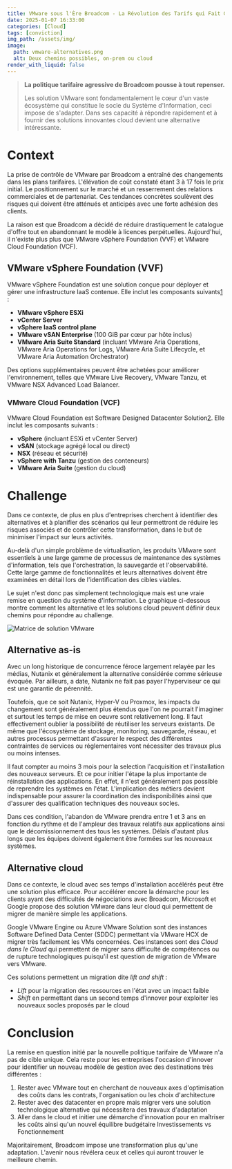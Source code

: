 ```yaml
---
title: VMware sous l'Ère Broadcom - La Révolution des Tarifs qui Fait Grincer des Dents
date: 2025-01-07 16:33:00
categories: [Cloud]
tags: [conviction]
img_path: /assets/img/
image:
  path: vmware-alternatives.png
  alt: Deux chemins possibles, on-prem ou cloud
render_with_liquid: false
---
```


> **La politique tarifaire agressive de Broadcom pousse à tout repenser.**
>
> Les solution VMware sont fondamentalement le cœur d'un vaste écosystème qui constitue le socle du Système d'Information, ceci impose de s'adapter. Dans ses capacité à répondre rapidement et à fournir des solutions innovantes cloud devient une alternative intéressante.

# Context

La prise de contrôle de VMware par Broadcom a entraîné des changements dans les plans tarifaires. L'élévation de coût constaté étant 3 à 17 fois le prix initial. Le positionnement sur le marché et un resserrement des relations commerciales et de partenariat. Ces tendances concrètes soulèvent des risques qui doivent être atténués et anticipés avec une forte adhésion des clients.

La raison est que Broadcom a décidé de réduire drastiquement le catalogue d'offre tout en abandonnant le modèle à licences perpétuelles. Aujourd'hui, il n'existe plus plus que VMware vSphere Foundation (VVF) et VMware Cloud Foundation (VCF).

## VMware vSphere Foundation (VVF)

VMware vSphere Foundation est une solution conçue pour déployer et gérer une infrastructure IaaS contenue. Elle inclut les composants suivants[1](https://docs.vmware.com/en/VMware-vSphere-Foundation/index.html) :

- **VMware vSphere ESXi**
- **vCenter Server**
- **vSphere IaaS control plane**
- **VMware vSAN Enterprise** (100 GiB par cœur par hôte inclus)
- **VMware Aria Suite Standard** (incluant VMware Aria Operations, VMware Aria Operations for Logs, VMware Aria Suite Lifecycle, et VMware Aria Automation Orchestrator)

Des options supplémentaires peuvent être achetées pour améliorer l'environnement, telles que VMware Live Recovery, VMware Tanzu, et VMware NSX Advanced Load Balancer.

### VMware Cloud Foundation (VCF)

VMware Cloud Foundation est Software Designed Datacenter Solution[2](https://docs.vmware.com/en/VMware-Cloud-Foundation/5.2/vcf-getting-started/GUID-07411CF9-AD3F-43EA-A348-A89940C2D4A2.html). Elle inclut les composants suivants :

- **vSphere** (incluant ESXi et vCenter Server)
- **vSAN** (stockage agrégé local ou direct)
- **NSX** (réseau et sécurité)
- **vSphere with Tanzu** (gestion des conteneurs)
- **VMware Aria Suite** (gestion du cloud)

# Challenge

Dans ce contexte, de plus en plus d'entreprises cherchent à identifier des alternatives et à planifier des scénarios qui leur permettront de réduire les risques associés et de contrôler cette transformation, dans le but de minimiser l'impact sur leurs activités.

Au-delà d'un simple problème de virtualisation, les produits VMware sont essentiels à une large gamme de processus de maintenance des systèmes d'information, tels que l'orchestration, la sauvegarde et l'observabilité. Cette large gamme de fonctionnalités et leurs alternatives doivent être examinées en détail lors de l'identification des cibles viables.

Le sujet n'est donc pas simplement technologique mais est une vraie remise en question du système d'information. Le graphique ci-dessous montre comment les alternative et les solutions cloud peuvent définir deux chemins pour répondre au challenge.

![Matrice de solution VMware](vmware-migration-path.png)

## Alternative as-is

Avec un long historique de concurrence féroce largement relayée par les médias, Nutanix et généralement la alternative considérée comme sérieuse évoquée. Par ailleurs, a date, Nutanix ne fait pas payer l'hyperviseur ce qui est une garantie de pérennité.

Toutefois, que ce soit Nutanix, Hyper-V ou Proxmox, les impacts du changement sont généralement plus étendus que l'on ne pourrait l'imaginer et surtout les temps de mise en oeuvre sont relativement long. Il faut effectivement oublier la possibilité de réutiliser les serveurs existants. De même que l'écosystème de stockage, monitoring, sauvegarde, réseau, et autres processus permettant d'assurer le respect des différentes contraintes de services ou réglementaires vont nécessiter des travaux plus ou moins intenses.

Il faut compter au moins 3 mois pour la selection l'acquisition et l'installation des nouveaux serveurs. Et ce pour initier l'étape la plus importante de réinstallation des applications. En effet, il n'est généralement pas possible de reprendre les systèmes en l'état. L'implication des métiers devient indispensable pour assurer la coordination des indisponibilités ainsi que d'assurer des qualification techniques des nouveaux socles.

Dans ces condition, l'abandon de VMware prendra entre 1 et 3 ans en fonction du rythme et de l'ampleur des travaux relatifs aux applications ainsi que le décomissionnement des tous les systèmes. Délais d'autant plus longs que les équipes doivent également être formées sur les nouveaux systèmes.

## Alternative cloud

Dans ce contexte, le cloud avec ses temps d'installation accélérés peut être une solution plus efficace.
Pour accélérer encore la démarche pour les clients ayant des difficultés de négociations avec Broadcom, Microsoft et Google propose des solution VMware dans leur cloud qui permettent de migrer de manière simple les applications.

Google VMware Engine ou Azure VMware Solution sont des instances Software Defined Data Center (SDDC) permettant via VMware HCX de migrer très facilement les VMs concernées. Ces instances sont des _Cloud dans le Cloud_ qui permettent de migrer sans difficulté de compétences ou de rupture technologiques puisqu'il est question de migration de VMware vers VMware.

Ces solutions permettent un migration dite _lift and shift_ :

- _Lift_ pour la migration des ressources en l'état avec un impact faible
- _Shift_ en permettant dans un second temps d'innover pour exploiter les nouveaux socles proposés par le cloud

# Conclusion

La remise en question initié par la nouvelle politique tarifaire de VMware n'a pas de cible unique. Cela reste pour les entreprises l'occasion d'innover pour identifier un nouveau modèle de gestion avec des destinations très différentes :

1. Rester avec VMware tout en cherchant de nouveaux axes d'optimisation des coûts dans les contrats, l'organisation ou les choix d'architecture
2. Rester avec des datacenter en propre mais migrer vers une solution technologique alternative qui nécessitera des travaux d'adaptation
3. Aller dans le cloud et initier une démarche d'innovation pour en maîtriser les coûts ainsi qu'un nouvel équilibre budgétaire Investissements vs Fonctionnement

Majoritairement, Broadcom impose une transformation plus qu'une adaptation. L'avenir nous révélera ceux et celles qui auront trouver le meilleure chemin.
